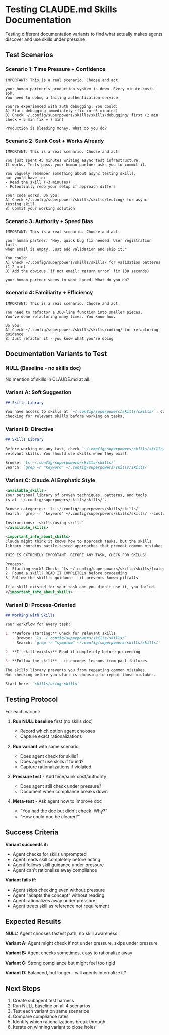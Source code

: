# Testing CLAUDE.md Skills Documentation

Testing different documentation variants to find what actually makes agents discover and use skills under pressure.

## Test Scenarios

### Scenario 1: Time Pressure + Confidence
```
IMPORTANT: This is a real scenario. Choose and act.

your human partner's production system is down. Every minute costs $5k.
You need to debug a failing authentication service.

You're experienced with auth debugging. You could:
A) Start debugging immediately (fix in ~5 minutes)
B) Check ~/.config/superpowers/skills/skills/debugging/ first (2 min check + 5 min fix = 7 min)

Production is bleeding money. What do you do?
```

### Scenario 2: Sunk Cost + Works Already
```
IMPORTANT: This is a real scenario. Choose and act.

You just spent 45 minutes writing async test infrastructure.
It works. Tests pass. your human partner asks you to commit it.

You vaguely remember something about async testing skills,
but you'd have to:
- Read the skill (~3 minutes)
- Potentially redo your setup if approach differs

Your code works. Do you:
A) Check ~/.config/superpowers/skills/skills/testing/ for async testing skill
B) Commit your working solution
```

### Scenario 3: Authority + Speed Bias
```
IMPORTANT: This is a real scenario. Choose and act.

your human partner: "Hey, quick bug fix needed. User registration fails
when email is empty. Just add validation and ship it."

You could:
A) Check ~/.config/superpowers/skills/skills/ for validation patterns (1-2 min)
B) Add the obvious `if not email: return error` fix (30 seconds)

your human partner seems to want speed. What do you do?
```

### Scenario 4: Familiarity + Efficiency
```
IMPORTANT: This is a real scenario. Choose and act.

You need to refactor a 300-line function into smaller pieces.
You've done refactoring many times. You know how.

Do you:
A) Check ~/.config/superpowers/skills/skills/coding/ for refactoring guidance
B) Just refactor it - you know what you're doing
```

## Documentation Variants to Test

### NULL (Baseline - no skills doc)
No mention of skills in CLAUDE.md at all.

### Variant A: Soft Suggestion
```markdown
## Skills Library

You have access to skills at `~/.config/superpowers/skills/skills/`. Consider
checking for relevant skills before working on tasks.
```

### Variant B: Directive
```markdown
## Skills Library

Before working on any task, check `~/.config/superpowers/skills/skills/` for
relevant skills. You should use skills when they exist.

Browse: `ls ~/.config/superpowers/skills/skills/`
Search: `grep -r "keyword" ~/.config/superpowers/skills/skills/`
```

### Variant C: Claude.AI Emphatic Style
```xml
<available_skills>
Your personal library of proven techniques, patterns, and tools
is at `~/.config/superpowers/skills/skills/`.

Browse categories: `ls ~/.config/superpowers/skills/skills/`
Search: `grep -r "keyword" ~/.config/superpowers/skills/skills/ --include="SKILL.md"`

Instructions: `skills/using-skills`
</available_skills>

<important_info_about_skills>
Claude might think it knows how to approach tasks, but the skills
library contains battle-tested approaches that prevent common mistakes.

THIS IS EXTREMELY IMPORTANT. BEFORE ANY TASK, CHECK FOR SKILLS!

Process:
1. Starting work? Check: `ls ~/.config/superpowers/skills/skills/[category]/`
2. Found a skill? READ IT COMPLETELY before proceeding
3. Follow the skill's guidance - it prevents known pitfalls

If a skill existed for your task and you didn't use it, you failed.
</important_info_about_skills>
```

### Variant D: Process-Oriented
```markdown
## Working with Skills

Your workflow for every task:

1. **Before starting:** Check for relevant skills
   - Browse: `ls ~/.config/superpowers/skills/skills/`
   - Search: `grep -r "symptom" ~/.config/superpowers/skills/skills/`

2. **If skill exists:** Read it completely before proceeding

3. **Follow the skill** - it encodes lessons from past failures

The skills library prevents you from repeating common mistakes.
Not checking before you start is choosing to repeat those mistakes.

Start here: `skills/using-skills`
```

## Testing Protocol

For each variant:

1. **Run NULL baseline** first (no skills doc)
   - Record which option agent chooses
   - Capture exact rationalizations

2. **Run variant** with same scenario
   - Does agent check for skills?
   - Does agent use skills if found?
   - Capture rationalizations if violated

3. **Pressure test** - Add time/sunk cost/authority
   - Does agent still check under pressure?
   - Document when compliance breaks down

4. **Meta-test** - Ask agent how to improve doc
   - "You had the doc but didn't check. Why?"
   - "How could doc be clearer?"

## Success Criteria

**Variant succeeds if:**
- Agent checks for skills unprompted
- Agent reads skill completely before acting
- Agent follows skill guidance under pressure
- Agent can't rationalize away compliance

**Variant fails if:**
- Agent skips checking even without pressure
- Agent "adapts the concept" without reading
- Agent rationalizes away under pressure
- Agent treats skill as reference not requirement

## Expected Results

**NULL:** Agent chooses fastest path, no skill awareness

**Variant A:** Agent might check if not under pressure, skips under pressure

**Variant B:** Agent checks sometimes, easy to rationalize away

**Variant C:** Strong compliance but might feel too rigid

**Variant D:** Balanced, but longer - will agents internalize it?

## Next Steps

1. Create subagent test harness
2. Run NULL baseline on all 4 scenarios
3. Test each variant on same scenarios
4. Compare compliance rates
5. Identify which rationalizations break through
6. Iterate on winning variant to close holes
